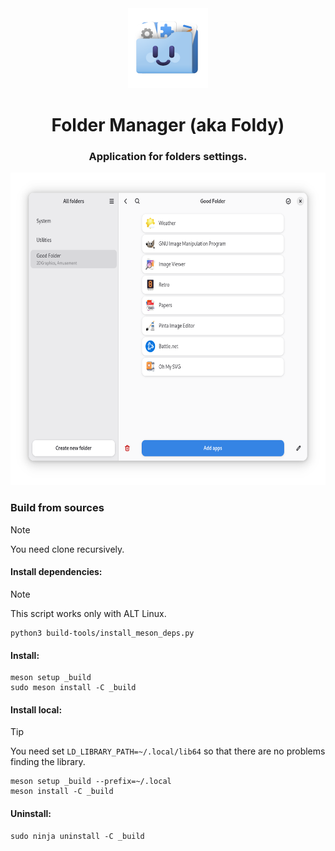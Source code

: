 <div align="center">
  <img
    src="app/data/icons/hicolor/scalable/apps/org.altlinux.Foldy.svg"
    height="128"
  />
</div>

<div align="center">
  <h1>Folder Manager (aka Foldy)</h1>
</div>

<div align="center"><h3>Application for folders settings.</h4></div>

<div align="center">
  <img 
    src="app/data/images/2-folder.png"
	alt="Folder"
    height="500"
  />
</div>


### Build from sources
> [!NOTE]
> You need clone recursively.

#### Install dependencies:
> [!NOTE]
> This script works only with ALT Linux.
```
python3 build-tools/install_meson_deps.py
```

#### Install:
```
meson setup _build
sudo meson install -C _build
```

#### Install local:
> [!TIP]
> You need set `LD_LIBRARY_PATH=~/.local/lib64` so that there are no problems finding the library.
```
meson setup _build --prefix=~/.local
meson install -C _build
```

#### Uninstall:
```
sudo ninja uninstall -C _build
```
